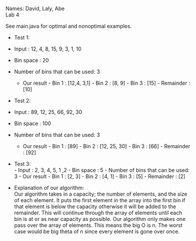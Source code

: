 Names: David, Laly, Abe <br/>
Lab 4

See main.java for optimal and nonoptimal examples.

 - Test 1:
 
 - Input : 12, 4, 8, 15, 9, 3, 1, 10
 - Bin space : 20
 - Number of bins that can be used: 3
   - Our result - Bin 1 : [12,4, 3,1]
                - Bin 2 : [8, 9]
                - Bin 3 : [15]
                - Remainder : [10]
                 
                 
- Test 2:

- Input :  89, 12, 25, 66, 92, 30
- Bin space : 100
- Number of bins that can be used: 3
  - Our result - Bin 1 : [89]
               - Bin 2 : [12, 25, 30]
               -  Bin 3 : [66]
               -  Remainder : [92]
                   
                   
- Test 3:  
            - Input :  2, 3, 4, 5, 1 ,2
            - Bin space : 5
            - Number of bins that can be used: 3
              - Our result - Bin 1 : [2, 3]
                           - Bin 2 : [4, 1]
                           - Bin 3 : [5]
                           - Remainder : [2]     
       
                
 -   Explanation of our algorithm:  
     Our algorithm takes in a capacity; the number of elements, and the size of each element.
     It puts the first element in the array into the first bin if that element is below the capacity otherwise it will 
     be added to the remainder. This will continue through the array of elements until each bin is at or as near 
     capacity as possible. Our algorithm only makes one pass over the array of elements. This means the big O is n. The
     worst case would be big theta of n since every element is gone over once.
